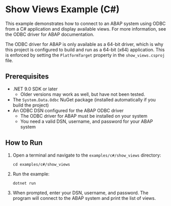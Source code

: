 # Show Views Example (C#)

This example demonstrates how to connect to an ABAP system using ODBC from a C# application and display available views. For more information, see the ODBC driver for ABAP documentation.

The ODBC driver for ABAP is only available as a 64-bit driver, which is why this project is configured to build and run as a 64-bit (x64) application. This is enforced by setting the `PlatformTarget` property in the `show_views.csproj` file.

## Prerequisites

- .NET 9.0 SDK or later
   - Older versions may work as well, but have not been tested.
- The `System.Data.Odbc` NuGet package (installed automatically if you build the project)
- An ODBC DSN configured for the ABAP ODBC driver
    - The ODBC driver for ABAP must be installed on your system
    - You need a valid DSN, username, and password for your ABAP system

## How to Run

1. Open a terminal and navigate to the `examples/c#/show_views` directory:
   ```
   cd examples/c#/show_views
   ```
2. Run the example:
   ```
   dotnet run
   ```
3. When prompted, enter your DSN, username, and password. The program will connect to the ABAP system and print the list of views.
